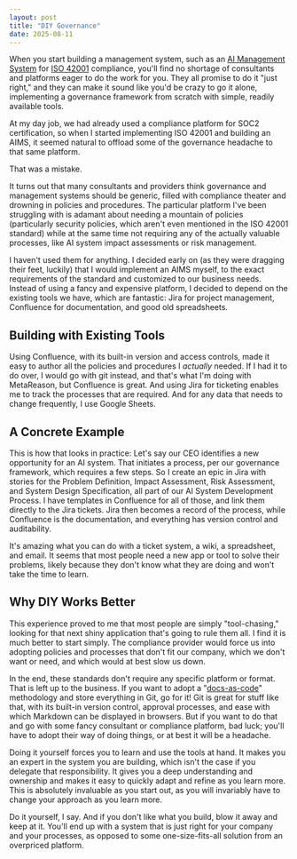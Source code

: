 ```yaml
---
layout: post
title: "DIY Governance"
date: 2025-08-11
---
```


When you start building a management system, such as an [AI Management System](https://www.iso.org/artificial-intelligence/ai-management-systems) for [ISO 42001](https://www.iso.org/standard/42001) compliance, you'll find no shortage of consultants and platforms eager to do the work for you. They all promise to do it "just right," and they can make it sound like you'd be crazy to go it alone, implementing a governance framework from scratch with simple, readily available tools.

At my day job, we had already used a compliance platform for SOC2 certification, so when I started implementing ISO 42001 and building an AIMS, it seemed natural to offload some of the governance headache to that same platform.

That was a mistake.

It turns out that many consultants and providers think governance and management systems should be generic, filled with compliance theater and drowning in policies and procedures. The particular platform I've been struggling with is adamant about needing a mountain of policies (particularly security policies, which aren't even mentioned in the ISO 42001 standard) while at the same time not requiring any of the actually valuable processes, like AI system impact assessments or risk management.

I haven't used them for anything. I decided early on (as they were dragging their feet, luckily) that I would implement an AIMS myself, to the exact requirements of the standard and customized to our business needs. Instead of using a fancy and expensive platform, I decided to depend on the existing tools we have, which are fantastic: Jira for project management, Confluence for documentation, and good old spreadsheets.

## Building with Existing Tools

Using Confluence, with its built-in version and access controls, made it easy to author all the policies and procedures I _actually_ needed. If I had it to do over, I would go with git instead, and that's what I'm doing with MetaReason, but Confluence is great. And using Jira for ticketing enables me to track the processes that are required. And for any data that needs to change frequently, I use Google Sheets.

## A Concrete Example 

This is how that looks in practice: Let's say our CEO identifies a new opportunity for an AI system. That initiates a process, per our governance framework, which requires a few steps. So I create an epic in Jira with stories for the Problem Definition, Impact Assessment, Risk Assessment, and System Design Specification, all part of our AI System Development Process. I have templates in Confluence for all of those, and link them directly to the Jira tickets. Jira then becomes a record of the process, while Confluence is the documentation, and everything has version control and auditability. 

It's amazing what you can do with a ticket system, a wiki, a spreadsheet, and email. It seems that most people need a new app or tool to solve their problems, likely because they don't know what they are doing and won't take the time to learn.

## Why DIY Works Better

This experience proved to me that most people are simply "tool-chasing," looking for that next shiny application that's going to rule them all. I find it is much better to start simply. The compliance provider would force us into adopting policies and processes that don't fit our company, which we don't want or need, and which would at best slow us down.

In the end, these standards don't require any specific platform or format. That is left up to the business. If you want to adopt a "[docs-as-code](https://www.writethedocs.org/guide/docs-as-code/)" methodology and store everything in Git, go for it! Git is great for stuff like that, with its built-in version control, approval processes, and ease with which Markdown can be displayed in browsers. But if you want to do that and go with some fancy consultant or compliance platform, bad luck; you'll have to adopt their way of doing things, or at best it will be a headache.

Doing it yourself forces you to learn and use the tools at hand. It makes you an expert in the system you are building, which isn't the case if you delegate that responsibility. It gives you a deep understanding and ownership and makes it easy to quickly adapt and refine as you learn more. This is absolutely invaluable as you start out, as you will invariably have to change your approach as you learn more. 

Do it yourself, I say. And if you don't like what you build, blow it away and keep at it. You'll end up with a system that is just right for your company and your processes, as opposed to some one-size-fits-all solution from an overpriced platform.